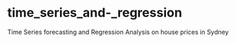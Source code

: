 # time_series_and-_regression
Time Series forecasting and Regression Analysis on house prices in Sydney 
